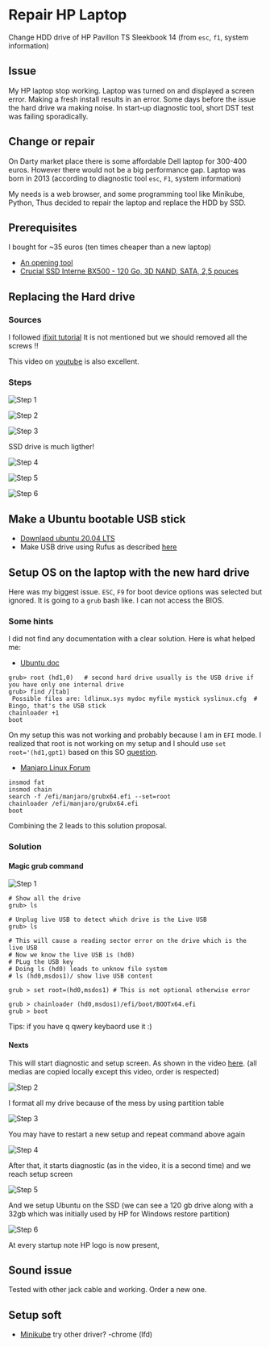 # Repair HP Laptop

Change HDD drive of HP Pavillon TS Sleekbook 14 (from `esc`, `f1`, system information)

## Issue 

My HP laptop stop working.
Laptop was turned on and displayed a screen error.
Making a fresh install results in an error.
Some days before the issue the hard drive wa making noise.
In start-up diagnostic tool, short DST test was failing sporadically.

## Change or repair

On Darty market place there is some affordable Dell laptop for 300-400 euros.
However there would not be a big performance gap.
Laptop was born in 2013 (according to diagnostic tool `esc`, `F1`, system information)

My needs is a web browser, and some programming tool like Minikube, Python,
Thus  decided to repair the laptop and replace the HDD by SSD.


## Prerequisites

I bought for ~35 euros (ten times cheaper than a new laptop)
- [An opening tool](https://www.amazon.fr/gp/product/B00NCFIVH4/ref=ppx_yo_dt_b_asin_title_o01_s02?ie=UTF8&psc=1)
- [Crucial SSD Interne BX500 - 120 Go, 3D NAND, SATA, 2,5 pouces](https://www.amazon.fr/gp/product/B07G3L3DRK/ref=ppx_yo_dt_b_asin_title_o01_s01?ie=UTF8&psc=1)

## Replacing the Hard drive

### Sources

I followed [ifixit tutorial](https://www.ifixit.com/Guide/HP+Pavilion+Sleekbook+15-b142dx+Hard+Drive+Replacement/37449#)
It is not mentioned but we should removed all the screws !!

This video on [youtube](https://www.youtube.com/watch?v=wsGItvoqMvE&t=674s) is also excellent.

### Steps

![Step 1](./pictures/montage1.jpg)

![Step 2](./pictures/montage2.jpg)

![Step 3](./pictures/montage3.jpg)

SSD drive is much ligther!

![Step 4](./pictures/montage4.jpg)

![Step 5](./pictures/montage5.jpg)

![Step 6](./pictures/montage6.jpg)

## Make a Ubuntu bootable USB stick

- [Downlaod ubuntu 20.04 LTS](https://ubuntu.com/download/desktop)
- Make USB drive using Rufus as described [here](https://ubuntu.com/tutorials/tutorial-create-a-usb-stick-on-windows?_ga=2.247769986.484999874.1590064086-738814981.1584441798#10-installation-complete)

## Setup OS on the laptop with the new hard drive


Here was my biggest issue.
`ESC`, `F9` for boot device options was selected but ignored.
It is going to a `grub` bash like.
I can not access the BIOS.

### Some hints

I did not find any documentation with a clear solution.
Here is what helped me:
- [Ubuntu doc](https://help.ubuntu.com/community/BootFromUSB)

````buildoutcfg
grub> root (hd1,0)   # second hard drive usually is the USB drive if you have only one internal drive
grub> find /[tab]
 Possible files are: ldlinux.sys mydoc myfile mystick syslinux.cfg  # Bingo, that's the USB stick
chainloader +1
boot
````

On my setup this was not working and probably because I am in `EFI` mode.
I realized that root is not working on my setup and I should use `set root='(hd1,gpt1)` based on this SO [question](https://unix.stackexchange.com/questions/474312/error-hd1-gpt2-not-found).


- [Manjaro Linux Forum](https://forum.manjaro.org/t/detecting-efi-files-and-booting-them-from-grub/38083)

````buildoutcfg
insmod fat
insmod chain
search -f /efi/manjaro/grubx64.efi --set=root
chainloader /efi/manjaro/grubx64.efi
boot
````

Combining the 2 leads to this solution proposal.

 
### Solution

#### Magic grub command

![Step 1](./pictures/setup1.jpg)

````shell script
# Show all the drive
grub> ls

# Unplug live USB to detect which drive is the Live USB
grub> ls

# This will cause a reading sector error on the drive which is the live USB
# Now we know the live USB is (hd0)
# PLug the USB key
# Doing ls (hd0) leads to unknow file system
# ls (hd0,msdos1)/ show live USB content

grub > set root=(hd0,msdos1) # This is not optional otherwise error

grub > chainloader (hd0,msdos1)/efi/boot/BOOTx64.efi
grub > boot
````

Tips: if you have q qwery keybaord use it :)

#### Nexts

This will start diagnostic and setup screen. As shown in the video [here](https://photos.google.com/photo/AF1QipNO36jxwfN2lD1MG8AxkP4I0t34ntT8IFYinkKf).
(all medias are copied locally except this video, order is respected)

![Step 2](./pictures/setup2.jpg)

I format all my drive because of the mess by using partition table

![Step 3](./pictures/setup3.jpg)

You may have to restart a new setup and repeat command above again

![Step 4](./pictures/setup4.jpg)

After that, it starts diagnostic (as in the video, it is a second time) and we reach setup screen

![Step 5](./pictures/setup5.jpg)

And we setup Ubuntu on the SSD (we can see a 120 gb drive along with a 32gb which was initially used by HP for Windows restore partition)

![Step 6](./pictures/setup6.jpg)


At every startup note HP logo is now present,
 

## Sound issue 

Tested with other jack cable and working.
Order a new one.

## Setup soft 

- [Minikube](https://github.com/scoulomb/myk8s/blob/master/Setup/MinikubeSetup/BARE_SETUP_README.md)
try other driver?
-chrome (lfd)
